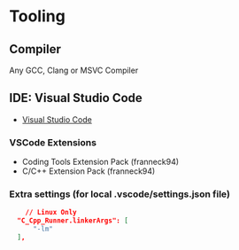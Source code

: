 # Tooling

## Compiler

Any GCC, Clang or MSVC Compiler

## IDE: Visual Studio Code

- [Visual Studio Code](https://code.visualstudio.com/)

### VSCode Extensions

- Coding Tools Extension Pack (franneck94)
- C/C++ Extension Pack (franneck94)

### Extra settings (for local .vscode/settings.json file)

```json
    // Linux Only
  "C_Cpp_Runner.linkerArgs": [
      "-lm"
  ],
```
